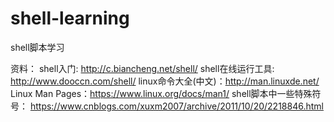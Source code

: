 # shell-learning
shell脚本学习

资料：
shell入门:  http://c.biancheng.net/shell/
shell在线运行工具:  http://www.dooccn.com/shell/
linux命令大全(中文)：http://man.linuxde.net/
Linux Man Pages：https://www.linux.org/docs/man1/
shell脚本中一些特殊符号：
https://www.cnblogs.com/xuxm2007/archive/2011/10/20/2218846.html
